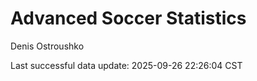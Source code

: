 # Advanced Soccer Statistics
Denis Ostroushko

<!-- gfm -->

Last successful data update: 2025-09-26 22:26:04 CST
